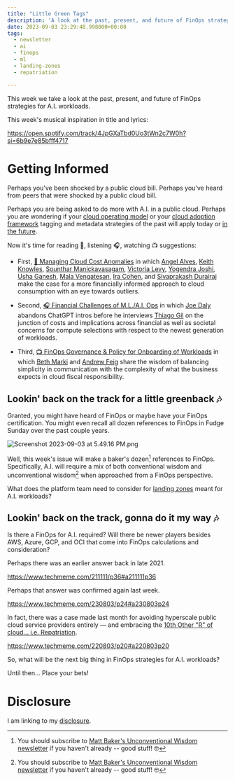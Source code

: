 ```yaml
---
title: "Little Green Tags"
description: 'A look at the past, present, and future of FinOps strategies for A.I. workloads'
date: 2023-09-03 23:29:48.998000+00:00
tags: 
  - newsletter
  - ai
  - finops
  - ml
  - landing-zones
  - repatriation

---
```


This week we take a look at the past, present, and future of FinOps strategies for A.I. workloads.

This week's musical inspiration in title and lyrics:

https://open.spotify.com/track/4JpGXaTbd0Uo3tWn2c7W0h?si=6b9e7e85bfff4717

# Getting Informed

Perhaps you've been shocked by a public cloud bill. Perhaps you've heard from peers that were shocked by a public cloud bill.

Perhaps you are being asked to do more with A.I. in a public cloud. Perhaps you are wondering if your [cloud operating model](https://fudge.org/archive/cost-cause/) or your [cloud adoption framework](https://fudge.org/archive/the-promised-landing-zones/) tagging and metadata strategies of the past will apply today or [in the future](https://fudge.org/archive/its-not-easy-being-greendevsecfinops/).

Now it's time for reading 📖, listening 🎧, watching 📺 suggestions:

- First, [📖 Managing Cloud Cost Anomalies](https://www.finops.org/wg/managing-cloud-cost-anomalies/) in which [Angel Alves](https://www.linkedin.com/in/alvesangel/), [Keith Knowles](https://www.linkedin.com/in/keithdavidknowles/), [Sounthar Manickavasagam](https://www.linkedin.com/in/msounthar/), [Victoria Levy](https://www.linkedin.com/in/victoriarlevy/), [Yogendra Joshi](https://www.linkedin.com/in/yogendrajoshi/), [Usha Ganesh](https://www.linkedin.com/in/uganesh/), [Mala Vengatesan](https://www.linkedin.com/in/malavengat/), [Ira Cohen](https://www.linkedin.com/in/ira-cohen-1615491/), and [Sivaprakash Durairaj](https://www.linkedin.com/in/sivaprakash-durairaj-finops/) make the case for a more financially informed approach to cloud consumption with an eye towards outliers.

- Second, [🎧 Financial Challenges of M.L./A.I. Ops](https://player.captivate.fm/episode/f6bebc9c-ab25-433e-99bc-a27f83b03637) in which [Joe Daly](https://www.linkedin.com/in/joe-daly-52789220/) abandons ChatGPT intros before he interviews [Thiago Gil](https://www.linkedin.com/in/thiago-bittencourt-gil/) on the junction of costs and implications across financial as well as societal concerns for compute selections with respect to the newest generation of workloads.

- Third, [📺 FinOps Governance & Policy for Onboarding of Workloads](https://www.youtube.com/watch?v=iL7H6oyzf7M) in which [Beth Marki](https://www.linkedin.com/in/beth-marki/) and [Andrew Feig](https://www.linkedin.com/in/afeig/) share the wisdom of balancing simplicity in communication with the complexity of what the business expects in cloud fiscal responsibility.

## Lookin' back on the track for a little greenback 🎶

Granted, you might have heard of FinOps or maybe have your FinOps certification. You might even recall all dozen references to FinOps in Fudge Sunday over the past couple years.

![Screenshot 2023-09-03 at 5.49.16 PM.png](https://buttondown.imgix.net/images/b851e4d0-1c18-466a-9b40-1ea36d82b1eb.png?w=960&fit=max)

Well, this week's issue will make a baker's dozen[^matt] references to FinOps. Specifically, A.I. will require a mix of both conventional wisdom and unconventional wisdom[^matt] when approached from a FinOps perspective.

What does the platform team need to consider for [landing zones](https://fudge.org/archive/the-promised-landing-zones/) meant for A.I. workloads?

## Lookin' back on the track, gonna do it my way 🎶

Is there a FinOps for A.I. required? Will there be newer players besides AWS, Azure, GCP, and OCI that come into FinOps calculations and consideration?

Perhaps there was an earlier answer back in late 2021.

https://www.techmeme.com/211111/p36#a211111p36

Perhaps that answer was confirmed again last week.

https://www.techmeme.com/230803/p24#a230803p24

In fact, there was a case made last month for avoiding hyperscale public cloud service providers entirely — and embracing the [10th Other "R" of cloud... i.e. Repatriation](https://fudge.org/archive/fudge-sunday-reflecting-and-projecting/).

https://www.techmeme.com/220803/p20#a220803p20

So, what will be the next big thing in FinOps strategies for A.I. workloads?

Until then… Place your bets!

# Disclosure

I am linking to my [disclosure](https://jaycuthrell.com/disclosure/).

[^matt]: You should subscribe to [Matt Baker's Unconventional Wisdom newsletter](https://www.linkedin.com/newsletters/unconventional-wisdom-7041089584260145152/) if you haven't already -- good stuff!
🤓
